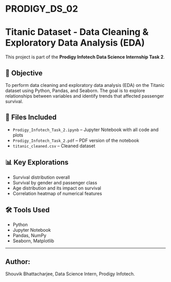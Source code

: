 # PRODIGY_DS_02
# Titanic Dataset - Data Cleaning & Exploratory Data Analysis (EDA)

This project is part of the **Prodigy Infotech Data Science Internship Task 2**.

## 📌 Objective

To perform data cleaning and exploratory data analysis (EDA) on the Titanic dataset using Python, Pandas, and Seaborn. The goal is to explore relationships between variables and identify trends that affected passenger survival.

## 📁 Files Included

- `Prodigy_Infotech_Task_2.ipynb` – Jupyter Notebook with all code and plots
- `Prodigy_Infotech_Task_2.pdf` – PDF version of the notebook 
- `titanic_cleaned.csv` – Cleaned dataset

## 📊 Key Explorations

- Survival distribution overall
- Survival by gender and passenger class
- Age distribution and its impact on survival
- Correlation heatmap of numerical features

## 🛠️ Tools Used

- Python
- Jupyter Notebook
- Pandas, NumPy
- Seaborn, Matplotlib

---

## Author: 
Shouvik Bhattacharjee, Data Science Intern, Prodigy Infotech.
